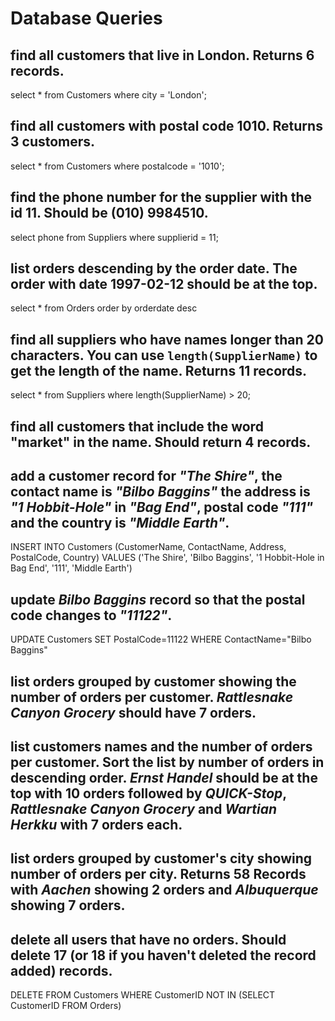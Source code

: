 # Database Queries

## find all customers that live in London. Returns 6 records.

select \* from Customers where city = 'London';

## find all customers with postal code 1010. Returns 3 customers.

select \* from Customers where postalcode = '1010';

## find the phone number for the supplier with the id 11. Should be (010) 9984510.

select phone from Suppliers where supplierid = 11;

## list orders descending by the order date. The order with date 1997-02-12 should be at the top.

select \* from Orders order by orderdate desc

## find all suppliers who have names longer than 20 characters. You can use `length(SupplierName)` to get the length of the name. Returns 11 records.

select \* from Suppliers where length(SupplierName) > 20;

## find all customers that include the word "market" in the name. Should return 4 records.

## add a customer record for _"The Shire"_, the contact name is _"Bilbo Baggins"_ the address is _"1 Hobbit-Hole"_ in _"Bag End"_, postal code _"111"_ and the country is _"Middle Earth"_.

INSERT INTO Customers (CustomerName, ContactName, Address, PostalCode, Country)
VALUES ('The Shire', 'Bilbo Baggins', '1 Hobbit-Hole in Bag End', '111', 'Middle Earth')

## update _Bilbo Baggins_ record so that the postal code changes to _"11122"_.

UPDATE Customers SET PostalCode=11122 WHERE ContactName="Bilbo Baggins"

## list orders grouped by customer showing the number of orders per customer. _Rattlesnake Canyon Grocery_ should have 7 orders.

## list customers names and the number of orders per customer. Sort the list by number of orders in descending order. _Ernst Handel_ should be at the top with 10 orders followed by _QUICK-Stop_, _Rattlesnake Canyon Grocery_ and _Wartian Herkku_ with 7 orders each.

## list orders grouped by customer's city showing number of orders per city. Returns 58 Records with _Aachen_ showing 2 orders and _Albuquerque_ showing 7 orders.

## delete all users that have no orders. Should delete 17 (or 18 if you haven't deleted the record added) records.

DELETE FROM Customers
WHERE CustomerID NOT IN (SELECT CustomerID FROM Orders)
